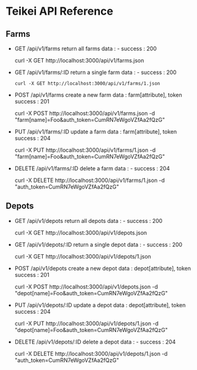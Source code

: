 # Teikei API Reference

## Farms

- GET /api/v1/farms
    return all farms
    data  : -
    success : 200

    curl -X GET http://localhost:3000/api/v1/farms.json

- GET /api/v1/farms/:ID
    return a single farm
    data  : -
    success : 200

      curl -X GET http://localhost:3000/api/v1/farms/1.json

- POST /api/v1/farms
    create a new farm
    data  : farm[attribute], token
    success : 201

    curl -X POST http://localhost:3000/api/v1/farms.json -d "farm[name]=Foo&auth_token=CumRN7eWgoVZfAa2fQzG"

- PUT /api/v1/farms/:ID
    update a farm
    data  : farm[attribute], token
    success : 204

    curl -X PUT http://localhost:3000/api/v1/farms/1.json -d "farm[name]=Foo&auth_token=CumRN7eWgoVZfAa2fQzG"

- DELETE /api/v1/farms/:ID
    delete a farm
    data  : -
    success : 204

    curl -X DELETE http://localhost:3000/api/v1/farms/1.json -d "auth_token=CumRN7eWgoVZfAa2fQzG"

## Depots

- GET /api/v1/depots
    return all depots
    data  : -
    success : 200

    curl -X GET http://localhost:3000/api/v1/depots.json

- GET /api/v1/depots/:ID
    return a single depot
    data  : -
    success : 200

    curl -X GET http://localhost:3000/api/v1/depots/1.json

- POST /api/v1/depots
    create a new depot
    data  : depot[attribute], token
    success : 201

    curl -X POST http://localhost:3000/api/v1/depots.json -d "depot[name]=Foo&auth_token=CumRN7eWgoVZfAa2fQzG"

- PUT /api/v1/depots/:ID
    update a depot
    data  : depot[attribute], token
    success : 204

    curl -X PUT http://localhost:3000/api/v1/depots/1.json -d "depot[name]=Foo&auth_token=CumRN7eWgoVZfAa2fQzG"

- DELETE /api/v1/depots/:ID
    delete a depot
    data  : -
    success : 204

    curl -X DELETE http://localhost:3000/api/v1/depots/1.json -d "auth_token=CumRN7eWgoVZfAa2fQzG"
